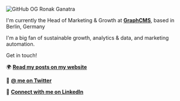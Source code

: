 ![GitHub OG Ronak Ganatra](https://media.graphcms.com/9JzwoL23QXuCMFPP7cvx)


I'm currently the Head of Marketing & Growth at **[GraphCMS](https://graphcms.com)**, based in Berlin, Germany

I'm a big fan of sustainable growth, analytics & data, and marketing automation.

Get in touch!

🌍 **[Read my posts on my website](https://ronakganatra.com/?utm_source=GitHub)**

🐔 **[@ me on Twitter](https://twitter.com/gunnyganatra)**

🤵 **[Connect with me on LinkedIn](https://linkedin.com/in/ronakganatra)**